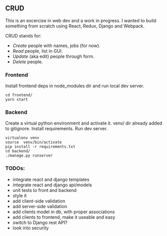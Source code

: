 ## CRUD

This is an excercise in web dev and a work in progress.  I wanted to build something from scratch using React, Redux, Django and Webpack.

CRUD stands for:

  - *Create* people with names, jobs (for now).
  - *Read* people, list in GUI.
  - *Update* (aka edit) people through form.
  - *Delete* people.


### Frontend

Install frontend deps in node_modules dir and run local dev server.

```
cd frontend/
yarn start
```
### Backend

Create a virtual python environment and activate it.  venv/ dir already added to gitignore. Install requirements. Run dev server.

```
virtualenv venv
source  venv/bin/activate
pip install -r requirements.txt
cd backend/
./manage.py runserver
```

### TODOs:
  - integrate react and django templates
  - integrate react and django api/models
  - unit tests to front and backend
  - style it
  - add client-side validation
  - add server-side validation
  - add clients model in db, with proper associations
  - add clients to frontend, make it useable and easy
  - switch to Django rest API?
  - look into security
